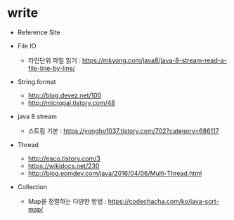 # write

* Reference Site

- File IO
  - 라인단위 파일 읽기 : https://mkyong.com/java8/java-8-stream-read-a-file-line-by-line/

- String.format
  - http://blog.devez.net/100
  - http://micropai.tistory.com/48

- java 8 stream
  - 스트림 기본 : https://yongho1037.tistory.com/702?category=686117
  
  
- Thread
  - http://eaco.tistory.com/3
  - https://wikidocs.net/230
  - http://blog.eomdev.com/java/2016/04/06/Multi-Thread.html

- Collection
  - Map을 정렬하는 다양한 방법 : https://codechacha.com/ko/java-sort-map/